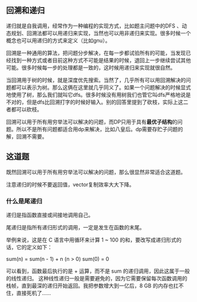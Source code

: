## 回溯和递归

递归就是自我调用，经常作为一种编程的实现方式，比如题主问题中的DFS 、动态规划、回溯法都可以用递归来实现，当然也可以用非递归来实现。很多时候一个概念也可以用递归的方式来定义（比如gnu）。

回溯是一种通用的算法，把问题分步解决，在每一步都试验所有的可能，当发现已经找到一种方式或者目前这种方式不可能是结果的时候，退回上一步继续尝试其他可能。很多时候每一步的处理都是一致的，这时候用递归来实现就很自然。

当回溯用于树的时候，就是深度优先搜索。当然了，几乎所有可以用回溯解决的问题都可以表示为树。那么这俩在这里就几乎同义了。如果一个问题解决的时候显式地使用了树，那么我们就叫它dfs。很多时候没有用树我们也管它叫dfs严格地说是不对的，但是dfs比回溯打字的时候好输入。别的回答里提到了砍枝，实际上这二者都可以砍枝。

回溯可以用于所有用穷举法可以解决的问题，而DP只用于具有**最优子结构**的问题。所以不是所有问题都适合用dp来解决，比如八皇后。dp需要存贮子问题的解，回溯不需要。

## 这道题

既然回溯可以用于所有用穷举法可以解决的问题，那么很显然非常适合这道题。

注意递归的时候不要返回值，vector复制效率大大下降。

### 什么是尾递归

递归是指函数直接或间接地调用自己。

尾递归是指所有递归形式的调用，一定是发生在函数的末尾。

举例来说，这是在 C 语言中用循环来计算 1 ~ 100 的和，要改写成递归形式的话，它的定义如下：

sum(n) = sum(n - 1) + n (n > 0)
sum(0) = 0

可以看到，函数最后执行的是 + 运算，而不是 sum 的递归调用，因此这属于一般的线性递归。
这种线性递归一般是需要避免的，因为它需要保留每次函数调用的栈帧，直到最深的递归开始返回。我把参数增大到一亿后，8 GB 的内存也扛不住，直接死机了……